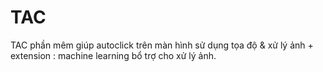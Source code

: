 # TAC
TAC phần mêm giúp autoclick trên màn hình sử dụng tọa độ &amp; xử lý ảnh + extension : machine learning bổ trợ cho xử lý ảnh.
